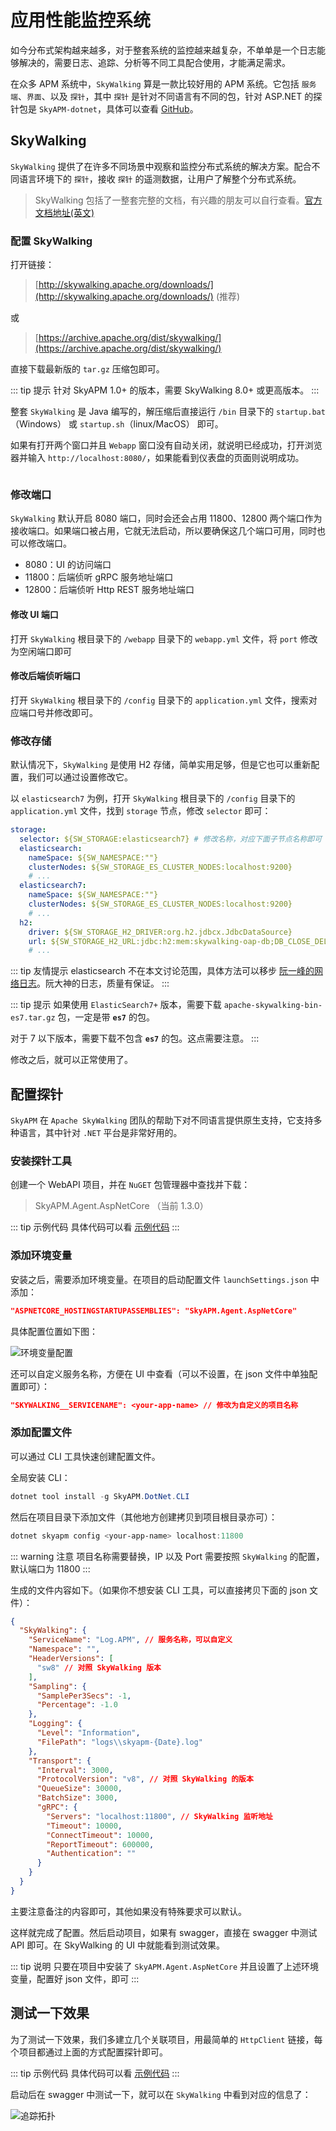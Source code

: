 # 应用性能监控系统

如今分布式架构越来越多，对于整套系统的监控越来越复杂，不单单是一个日志能够解决的，需要日志、追踪、分析等不同工具配合使用，才能满足需求。

在众多 APM 系统中，`SkyWalking` 算是一款比较好用的 APM 系统。它包括 `服务端`、`界面`、以及 `探针`，其中 `探针` 是针对不同语言有不同的包，针对 ASP.NET 的探针包是 `SkyAPM-dotnet`，具体可以查看 [GitHub](https://github.com/SkyAPM)。

## SkyWalking

`SkyWalking` 提供了在许多不同场景中观察和监控分布式系统的解决方案。配合不同语言环境下的 `探针`，接收 `探针` 的遥测数据，让用户了解整个分布式系统。

> SkyWalking 包括了一整套完整的文档，有兴趣的朋友可以自行查看。[官方文档地址(英文)](https://skywalking.apache.org/docs/)

### 配置 SkyWalking

打开链接：

> [http://skywalking.apache.org/downloads/](http://skywalking.apache.org/downloads/) (推荐)

或

> [https://archive.apache.org/dist/skywalking/](https://archive.apache.org/dist/skywalking/)

直接下载最新版的 `tar.gz` 压缩包即可。

::: tip 提示
针对 SkyAPM 1.0+ 的版本，需要 SkyWalking 8.0+ 或更高版本。
:::

整套 `SkyWalking` 是 Java 编写的，解压缩后直接运行 `/bin` 目录下的 `startup.bat`（Windows） 或 `startup.sh`（linux/MacOS） 即可。

如果有打开两个窗口并且 `Webapp` 窗口没有自动关闭，就说明已经成功，打开浏览器并输入 `http://localhost:8080/`，如果能看到仪表盘的页面则说明成功。

<img :src="$withBase('/assets/roadmap/dotnet/log/skywalking-dashboard.png')" alt="">

### 修改端口

`SkyWalking` 默认开启 8080 端口，同时会还会占用 11800、12800 两个端口作为接收端口。如果端口被占用，它就无法启动，所以要确保这几个端口可用，同时也可以修改端口。

- 8080：UI 的访问端口
- 11800：后端侦听 gRPC 服务地址端口
- 12800：后端侦听 Http REST 服务地址端口

#### 修改 UI 端口

打开 `SkyWalking` 根目录下的 `/webapp` 目录下的 `webapp.yml` 文件，将 `port` 修改为空闲端口即可

#### 修改后端侦听端口

打开 `SkyWalking` 根目录下的 `/config` 目录下的 `application.yml` 文件，搜索对应端口号并修改即可。

### 修改存储

默认情况下，`SkyWalking` 是使用 H2 存储，简单实用足够，但是它也可以重新配置，我们可以通过设置修改它。

以 `elasticsearch7` 为例，打开 `SkyWalking` 根目录下的 `/config` 目录下的 `application.yml` 文件，找到 `storage` 节点，修改 `selector` 即可：

```yml
storage:
  selector: ${SW_STORAGE:elasticsearch7} # 修改名称，对应下面子节点名称即可
  elasticsearch:
    nameSpace: ${SW_NAMESPACE:""}
    clusterNodes: ${SW_STORAGE_ES_CLUSTER_NODES:localhost:9200}
    # ...
  elasticsearch7:
    nameSpace: ${SW_NAMESPACE:""}
    clusterNodes: ${SW_STORAGE_ES_CLUSTER_NODES:localhost:9200}
    # ...
  h2:
    driver: ${SW_STORAGE_H2_DRIVER:org.h2.jdbcx.JdbcDataSource}
    url: ${SW_STORAGE_H2_URL:jdbc:h2:mem:skywalking-oap-db;DB_CLOSE_DELAY=-1}
    # ...
```

::: tip 友情提示
elasticsearch 不在本文讨论范围，具体方法可以移步 [阮一峰的网络日志](http://www.ruanyifeng.com/blog/2017/08/elasticsearch.html)。阮大神的日志，质量有保证。
:::

::: tip 提示
如果使用 `ElasticSearch7+` 版本，需要下载 `apache-skywalking-bin-es7.tar.gz` 包，一定是带 **`es7`** 的包。

对于 7 以下版本，需要下载不包含 **`es7`** 的包。这点需要注意。
:::

修改之后，就可以正常使用了。

## 配置探针

`SkyAPM` 在 `Apache SkyWalking` 团队的帮助下对不同语言提供原生支持，它支持多种语言，其中针对 `.NET` 平台是非常好用的。

### 安装探针工具

创建一个 WebAPI 项目，并在 `NuGET` 包管理器中查找并下载：

> SkyAPM.Agent.AspNetCore （当前 1.3.0）

::: tip 示例代码
具体代码可以看 [示例代码](https://github.com/jeremyjone/dotnet-study-road/tree/master/Log/Log.APM/Log.APM/Log.APM)
:::

### 添加环境变量

安装之后，需要添加环境变量。在项目的启动配置文件 `launchSettings.json` 中添加：

```json
"ASPNETCORE_HOSTINGSTARTUPASSEMBLIES": "SkyAPM.Agent.AspNetCore"
```

具体配置位置如下图：

<img :src="$withBase('/assets/roadmap/dotnet/log/skyapm-env-var.png')" alt="环境变量配置">

还可以自定义服务名称，方便在 UI 中查看（可以不设置，在 json 文件中单独配置即可）：

```json
"SKYWALKING__SERVICENAME": <your-app-name> // 修改为自定义的项目名称
```

### 添加配置文件

可以通过 CLI 工具快速创建配置文件。

全局安装 CLI：

```powershell
dotnet tool install -g SkyAPM.DotNet.CLI
```

然后在项目目录下添加文件（其他地方创建拷贝到项目根目录亦可）：

```powershell
dotnet skyapm config <your-app-name> localhost:11800
```

::: warning 注意
项目名称需要替换，IP 以及 Port 需要按照 `SkyWalking` 的配置，默认端口为 11800
:::

生成的文件内容如下。（如果你不想安装 CLI 工具，可以直接拷贝下面的 json 文件）：

```json
{
  "SkyWalking": {
    "ServiceName": "Log.APM", // 服务名称，可以自定义
    "Namespace": "",
    "HeaderVersions": [
      "sw8" // 对照 SkyWalking 版本
    ],
    "Sampling": {
      "SamplePer3Secs": -1,
      "Percentage": -1.0
    },
    "Logging": {
      "Level": "Information",
      "FilePath": "logs\\skyapm-{Date}.log"
    },
    "Transport": {
      "Interval": 3000,
      "ProtocolVersion": "v8", // 对照 SkyWalking 的版本
      "QueueSize": 30000,
      "BatchSize": 3000,
      "gRPC": {
        "Servers": "localhost:11800", // SkyWalking 监听地址
        "Timeout": 10000,
        "ConnectTimeout": 10000,
        "ReportTimeout": 600000,
        "Authentication": ""
      }
    }
  }
}
```

主要注意备注的内容即可，其他如果没有特殊要求可以默认。

这样就完成了配置。然后启动项目，如果有 swagger，直接在 swagger 中测试 API 即可。在 SkyWalking 的 UI 中就能看到测试效果。

::: tip 说明
只要在项目中安装了 `SkyAPM.Agent.AspNetCore` 并且设置了上述环境变量，配置好 json 文件，即可
:::

## 测试一下效果

为了测试一下效果，我们多建立几个关联项目，用最简单的 `HttpClient` 链接，每个项目都通过上面的方式配置探针即可。

::: tip 示例代码
具体代码可以看 [示例代码](https://github.com/jeremyjone/dotnet-study-road/tree/master/Log/Log.APM/Log.APM)
:::

启动后在 swagger 中测试一下，就可以在 `SkyWalking` 中看到对应的信息了：

<img :src="$withBase('/assets/roadmap/dotnet/log/skywalking-tracing-road.png')" alt="追踪拓扑">
